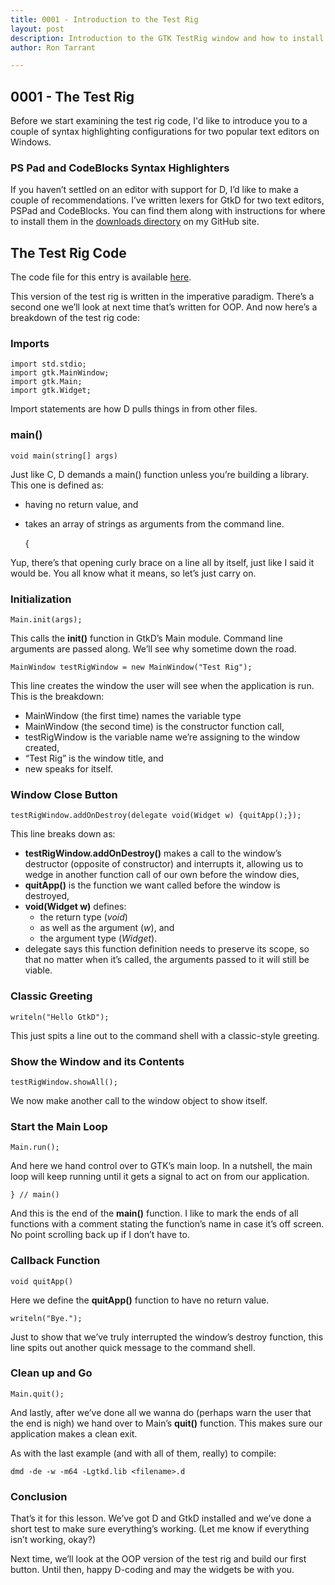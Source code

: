 ```yaml
---
title: 0001 - Introduction to the Test Rig
layout: post
description: Introduction to the GTK TestRig window and how to install syntax highlighter files for PSPad and CodeBlocks - a D language tutorial.
author: Ron Tarrant

---
```


## 0001 - The Test Rig

Before we start examining the test rig code, I'd like to introduce you to a couple of syntax highlighting configurations for two popular text editors on Windows.

### PS Pad and CodeBlocks Syntax Highlighters

If you haven’t settled on an editor with support for D, I’d like to make a couple of recommendations. I’ve written lexers for GtkD for two text editors, PSPad and CodeBlocks. You can find them along with instructions for where to install them in the [downloads directory](https://github.com/rontarrant/gtkDcoding/blob/master/downloads/syntax_ps_pad_codeblocks.zip) on my GitHub site.

## The Test Rig Code

The code file for this entry is available [here](https://github.com/rontarrant/gtkDcoding/blob/master/001_window/test_rig_001_01_imperative.d).

This version of the test rig is written in the imperative paradigm. There’s a second one we’ll look at next time that’s written for OOP. And now here’s a breakdown of the test rig code:

### Imports

	import std.stdio;
	import gtk.MainWindow;
	import gtk.Main;
	import gtk.Widget;

Import statements are how D pulls things in from other files.

### main()

	void main(string[] args)

Just like C, D demands a main() function unless you’re building a library. This one is defined as:

- having no return value, and
- takes an array of strings as arguments from the command line.

	
	{
	

Yup, there’s that opening curly brace on a line all by itself, just like I said it would be. You all know what it means, so let’s just carry on.

### Initialization

	Main.init(args);

This calls the **init()** function in GtkD’s Main module. Command line arguments are passed along. We’ll see why sometime down the road.

	MainWindow testRigWindow = new MainWindow("Test Rig");

This line creates the window the user will see when the application is run. This is the breakdown:

- MainWindow (the first time) names the variable type
- MainWindow (the second time) is the constructor function call,
- testRigWindow is the variable name we’re assigning to the window created,
- “Test Rig” is the window title, and
- new speaks for itself.

### Window Close Button
	testRigWindow.addOnDestroy(delegate void(Widget w) {quitApp();});

This line breaks down as:

- **testRigWindow.addOnDestroy()** makes a call to the window’s destructor (opposite of constructor) and interrupts it, allowing us to wedge in another function call of our own before the window dies,
- **quitApp()** is the function we want called before the window is destroyed,
- **void(Widget w)** defines:
	- the return type (*void*)
	- as well as the argument (*w*), and
	- the argument type (*Widget*).
- delegate says this function definition needs to preserve its scope, so that no matter when it’s called, the arguments passed to it will still be viable.

### Classic Greeting
	writeln("Hello GtkD");

This just spits a line out to the command shell with a classic-style greeting.

### Show the Window and its Contents

	testRigWindow.showAll();

We now make another call to the window object to show itself.

### Start the Main Loop		
	Main.run();

And here we hand control over to GTK’s main loop. In a nutshell, the main loop will keep running until it gets a signal to act on from our application.
	
	} // main()

And this is the end of the **main()** function. I like to mark the ends of all functions with a comment stating the function’s name in case it’s off screen. No point scrolling back up if I don’t have to.

### Callback Function

	void quitApp()

Here we define the **quitApp()** function to have no return value.

	writeln("Bye.");

Just to show that we’ve truly interrupted the window’s destroy function, this line spits out another quick message to the command shell.

### Clean up and Go

	Main.quit();

And lastly, after we’ve done all we wanna do (perhaps warn the user that the end is nigh) we hand over to Main’s **quit()** function. This makes sure our application makes a clean exit.

As with the last example (and with all of them, really) to compile:

	dmd -de -w -m64 -Lgtkd.lib <filename>.d

### Conclusion

That’s it for this lesson. We’ve got D and GtkD installed and we’ve done a short test to make sure everything’s working. (Let me know if everything isn’t working, okay?)

Next time, we’ll look at the OOP version of the test rig and build our first button. Until then, happy D-coding and may the widgets be with you.

